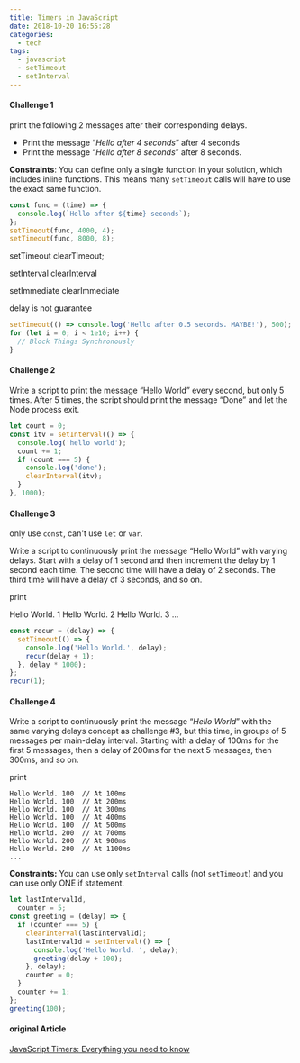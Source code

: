 ```yaml
---
title: Timers in JavaScript
date: 2018-10-20 16:55:28
categories:
  - tech
tags:
  - javascript
  - setTimeout
  - setInterval
---
```


#### Challenge 1

print the following 2 messages after their corresponding delays.

- Print the message “_Hello after 4 seconds_” after 4 seconds
- Print the message “_Hello after 8 seconds_” after 8 seconds.

**Constraints**:
You can define only a single function in your solution, which includes inline functions. This means many `setTimeout` calls will have to use the exact same function.

```javascript
const func = (time) => {
  console.log(`Hello after ${time} seconds`);
};
setTimeout(func, 4000, 4);
setTimeout(func, 8000, 8);
```

setTimeout clearTimeout;

setInterval clearInterval

setImmediate clearImmediate

delay is not guarantee

```js
setTimeout(() => console.log('Hello after 0.5 seconds. MAYBE!'), 500);
for (let i = 0; i < 1e10; i++) {
  // Block Things Synchronously
}
```

#### Challenge 2

Write a script to print the message “Hello World” every second, but only 5 times. After 5 times, the script should print the message “Done” and let the Node process exit.

```js
let count = 0;
const itv = setInterval(() => {
  console.log('hello world');
  count += 1;
  if (count === 5) {
    console.log('done');
    clearInterval(itv);
  }
}, 1000);
```

#### Challenge 3

only use `const`, can't use `let` or `var`.

Write a script to continuously print the message “Hello World” with varying delays. Start with a delay of 1 second and then increment the delay by 1 second each time. The second time will have a delay of 2 seconds. The third time will have a delay of 3 seconds, and so on.

print

Hello World. 1
Hello World. 2
Hello World. 3
...

```js
const recur = (delay) => {
  setTimeout(() => {
    console.log('Hello World.', delay);
    recur(delay + 1);
  }, delay * 1000);
};
recur(1);
```

#### Challenge 4

Write a script to continuously print the message “_Hello World_” with the same varying delays concept as challenge #3, but this time, in groups of 5 messages per main-delay interval. Starting with a delay of 100ms for the first 5 messages, then a delay of 200ms for the next 5 messages, then 300ms, and so on.

print

```
Hello World. 100  // At 100ms
Hello World. 100  // At 200ms
Hello World. 100  // At 300ms
Hello World. 100  // At 400ms
Hello World. 100  // At 500ms
Hello World. 200  // At 700ms
Hello World. 200  // At 900ms
Hello World. 200  // At 1100ms
...
```

**Constraints:** You can use only `setInterval` calls (not `setTimeout`) and you can use only ONE if statement.

```js
let lastIntervalId,
  counter = 5;
const greeting = (delay) => {
  if (counter === 5) {
    clearInterval(lastIntervalId);
    lastIntervalId = setInterval(() => {
      console.log('Hello World. ', delay);
      greeting(delay + 100);
    }, delay);
    counter = 0;
  }
  counter += 1;
};
greeting(100);
```

#### original Article

[JavaScript Timers: Everything you need to know](https://medium.freecodecamp.org/javascript-timers-everything-you-need-to-know-5f31eaa37162)
